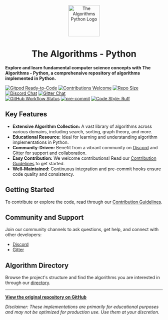 <div align="center">
  <a href="https://github.com/TheAlgorithms/Python">
    <img src="https://raw.githubusercontent.com/TheAlgorithms/website/1cd824df116b27029f17c2d1b42d81731f28a920/public/logo.svg" height="100" alt="The Algorithms Python Logo">
  </a>
  <h1>The Algorithms - Python</h1>
</div>

**Explore and learn fundamental computer science concepts with The Algorithms - Python, a comprehensive repository of algorithms implemented in Python.**

[![Gitpod Ready-to-Code](https://img.shields.io/badge/Gitpod-Ready--to--Code-blue?logo=gitpod&style=flat-square)](https://gitpod.io/#https://github.com/TheAlgorithms/Python)
[![Contributions Welcome](https://img.shields.io/static/v1.svg?label=Contributions&message=Welcome&color=0059b3&style=flat-square)](https://github.com/TheAlgorithms/Python/blob/master/CONTRIBUTING.md)
[![Repo Size](https://img.shields.io/github/repo-size/TheAlgorithms/Python.svg?label=Repo%20size&style=flat-square)](https://github.com/TheAlgorithms/Python)
[![Discord Chat](https://img.shields.io/discord/808045925556682782.svg?logo=discord&colorB=7289DA&style=flat-square)](https://the-algorithms.com/discord)
[![Gitter Chat](https://img.shields.io/badge/Chat-Gitter-ff69b4.svg?label=Chat&logo=gitter&style=flat-square)](https://gitter.im/TheAlgorithms/community)
<br>
[![GitHub Workflow Status](https://img.shields.io/github/actions/workflow/status/TheAlgorithms/Python/build.yml?branch=master&label=CI&logo=github&style=flat-square)](https://github.com/TheAlgorithms/Python/actions)
[![pre-commit](https://img.shields.io/badge/pre--commit-enabled-brightgreen?logo=pre-commit&logoColor=white&style=flat-square)](https://github.com/pre-commit/pre-commit)
[![Code Style: Ruff](https://img.shields.io/static/v1?label=code%20style&message=ruff&color=black&style=flat-square)](https://docs.astral.sh/ruff/formatter/)

## Key Features

*   **Extensive Algorithm Collection:** A vast library of algorithms across various domains, including search, sorting, graph theory, and more.
*   **Educational Resource:** Ideal for learning and understanding algorithm implementations in Python.
*   **Community-Driven:** Benefit from a vibrant community on [Discord](https://the-algorithms.com/discord) and [Gitter](https://gitter.im/TheAlgorithms/community) for support and collaboration.
*   **Easy Contribution:**  We welcome contributions! Read our [Contribution Guidelines](CONTRIBUTING.md) to get started.
*   **Well-Maintained:**  Continuous integration and pre-commit hooks ensure code quality and consistency.

## Getting Started

To contribute or explore the code, read through our [Contribution Guidelines](CONTRIBUTING.md).

## Community and Support

Join our community channels to ask questions, get help, and connect with other developers:

*   [Discord](https://the-algorithms.com/discord)
*   [Gitter](https://gitter.im/TheAlgorithms/community)

## Algorithm Directory

Browse the project's structure and find the algorithms you are interested in through our [directory](DIRECTORY.md).

---

**[View the original repository on GitHub](https://github.com/TheAlgorithms/Python)**

*Disclaimer: These implementations are primarily for educational purposes and may not be optimized for production use.  Use them at your discretion.*